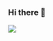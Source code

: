 ### Hi there 👋


<!-- <h2>My Tech Stack</h2> -->
<img src="https://https://img.shields.io/badge/html5-HTML5-red"/>

<!-- ![HTLM5]()
![Golang](https://img.shields.io/badge/-Golang-)
![TypeScript](https://img.shields.io/badge/-TypeScript-007ACC?style=for-the-badge&logo=typescript&logoColor=white)
![JavaScript](https://img.shields.io/badge/-JavaScript-%23F7DF1C&color=%23FFCE5A)
![AngularJS](https://img.shields.io/badge/-AngularJS)
![Rxjs](https://img.shields.io/badge/-Rxjs-)
![docker](https://img.shields.io/badge/-docker-)
![postman](https://img.shields.io/badge/-postman-)
![git](https://img.shields.io/badge/-git-)
![github](https://img.shields.io/badge/-github-)
![npm](https://img.shields.io/badge/-npm-)
![css](https://img.shields.io/badge/-css-)
![scss](https://img.shields.io/badge/-scss-)
![MariaDB](https://img.shields.io/badge/-MariaDB-)
![MYSQL](https://img.shields.io/badge/-MYSQL-)
![Oracle](https://img.shields.io/badge/-Oracle-)
 -->
